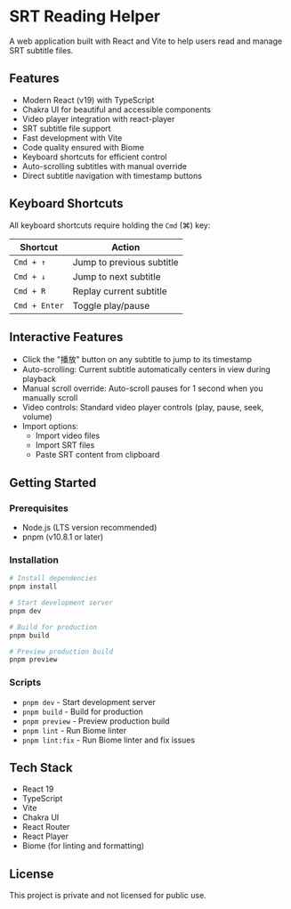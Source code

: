 # SRT Reading Helper

A web application built with React and Vite to help users read and manage SRT subtitle files.

## Features

- Modern React (v19) with TypeScript
- Chakra UI for beautiful and accessible components
- Video player integration with react-player
- SRT subtitle file support
- Fast development with Vite
- Code quality ensured with Biome
- Keyboard shortcuts for efficient control
- Auto-scrolling subtitles with manual override
- Direct subtitle navigation with timestamp buttons

## Keyboard Shortcuts

All keyboard shortcuts require holding the `Cmd` (⌘) key:

| Shortcut | Action |
|----------|--------|
| `Cmd + ↑` | Jump to previous subtitle |
| `Cmd + ↓` | Jump to next subtitle |
| `Cmd + R` | Replay current subtitle |
| `Cmd + Enter` | Toggle play/pause |

## Interactive Features

- Click the "播放" button on any subtitle to jump to its timestamp
- Auto-scrolling: Current subtitle automatically centers in view during playback
- Manual scroll override: Auto-scroll pauses for 1 second when you manually scroll
- Video controls: Standard video player controls (play, pause, seek, volume)
- Import options: 
  - Import video files
  - Import SRT files
  - Paste SRT content from clipboard

## Getting Started

### Prerequisites

- Node.js (LTS version recommended)
- pnpm (v10.8.1 or later)

### Installation

```bash
# Install dependencies
pnpm install

# Start development server
pnpm dev

# Build for production
pnpm build

# Preview production build
pnpm preview
```

### Scripts

- `pnpm dev` - Start development server
- `pnpm build` - Build for production
- `pnpm preview` - Preview production build
- `pnpm lint` - Run Biome linter
- `pnpm lint:fix` - Run Biome linter and fix issues

## Tech Stack

- React 19
- TypeScript
- Vite
- Chakra UI
- React Router
- React Player
- Biome (for linting and formatting)

## License

This project is private and not licensed for public use.
